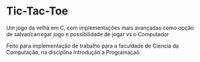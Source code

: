 # Tic-Tac-Toe
Um jogo da velha em C, com implementações mais avançadas como opção de salvar/carregar jogo e possibilidade de jogar vs  o Computador

Feito para implementação de trabalho para a faculdade de Ciencia da Computação, na disciplina Introdução a Programaçaõ

